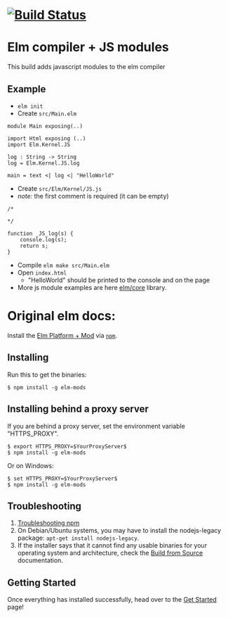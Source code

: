 [![Build Status](https://travis-ci.com/m-mullins/compiler.svg?branch=native-modules-0.19.1)](https://travis-ci.com/m-mullins/compiler)
===============

# Elm compiler + JS modules 
This build adds javascript modules to the elm compiler

## Example

- `elm init`
- Create `src/Main.elm`
```
module Main exposing(..)

import Html exposing (..)
import Elm.Kernel.JS

log : String -> String
log = Elm.Kernel.JS.log

main = text <| log <| "HelloWorld"
```
- Create `src/Elm/Kernel/JS.js`
- _note:_ the first comment is required (it can be empty)
```
/*

*/

function _JS_log(s) {
    console.log(s);
    return s;
}
```
- Compile `elm make src/Main.elm`
- Open `index.html`
    - "HelloWorld" should be printed to the console and on the page
- More js module examples are here [elm/core](https://github.com/elm/core/tree/1.0.2/src/Elm/Kernel) library.

# Original elm docs: 

Install the [Elm Platform + Mod](https://github.com/elm-lang/elm-platform) via [`npm`](https://www.npmjs.com).

## Installing

Run this to get the binaries:

```
$ npm install -g elm-mods
```

## Installing behind a proxy server

If you are behind a proxy server, set the environment variable "HTTPS_PROXY".

```
$ export HTTPS_PROXY=$YourProxyServer$
$ npm install -g elm-mods
```

Or on Windows:

```
$ set HTTPS_PROXY=$YourProxyServer$
$ npm install -g elm-mods
```

## Troubleshooting

1. [Troubleshooting npm](https://github.com/npm/npm/wiki/Troubleshooting)
2. On Debian/Ubuntu systems, you may have to install the nodejs-legacy package: `apt-get install nodejs-legacy`.
3. If the installer says that it cannot find any usable binaries for your operating system and architecture, check the [Build from Source](https://github.com/elm-lang/elm-platform/blob/master/README.md#build-from-source) documentation.

## Getting Started

Once everything has installed successfully, head over to the [Get Started](http://elm-lang.org/Get-Started.elm) page!
